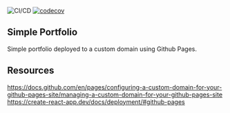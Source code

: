 ![CI/CD](https://github.com/alex-gagnon/simple-portfolio/workflows/CI/CD/badge.svg)
[![codecov](https://app.codecov.io/gh/alex-gagnon/simple-portfolio/branch/main/graph/badge.svg)](https://app.codecov.io/gh/alex-gagnon/simple-portfolio)

## Simple Portfolio

Simple portfolio deployed to a custom domain using Github Pages.

## Resources
https://docs.github.com/en/pages/configuring-a-custom-domain-for-your-github-pages-site/managing-a-custom-domain-for-your-github-pages-site
https://create-react-app.dev/docs/deployment/#github-pages
